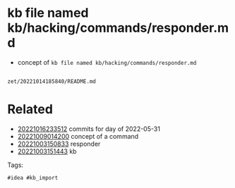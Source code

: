 # kb file named kb/hacking/commands/responder.md

- concept of `kb file named kb/hacking/commands/responder.md`

```
```

` zet/20221014185840/README.md `

# Related

- [20221016233512](/zet/20221016233512/README.md) commits for day of 2022-05-31
- [20221009014200](/zet/20221009014200/README.md) concept of a command
- [20221003150833](/zet/20221003150833/README.md) responder
- [20221003151443](/zet/20221003151443/README.md) kb

Tags:

    #idea #kb_import
